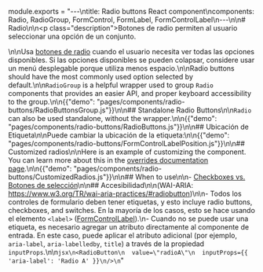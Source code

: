 module.exports = "---\ntitle: Radio buttons React component\ncomponents: Radio, RadioGroup, FormControl, FormLabel, FormControlLabel\n---\n\n# Radio\n\n<p class=\"description\">Botones de radio permiten al usuario seleccionar una opción de un conjunto.</p>\n\nUsa [botones de radio](https://material.io/design/components/selection-controls.html#radio-buttons) cuando el usuario necesita ver todas las opciones disponibles. Si las opciones disponibles se pueden colapsar, considere usar un menú desplegable porque utiliza menos espacio.\n\nRadio buttons should have the most commonly used option selected by default.\n\n`RadioGroup` is a helpful wrapper used to group `Radio` components that provides an easier API, and proper keyboard accessibility to the group.\n\n{{\"demo\": \"pages/components/radio-buttons/RadioButtonsGroup.js\"}}\n\n## Standalone Radio Buttons\n\n`Radio` can also be used standalone, without the wrapper.\n\n{{\"demo\": \"pages/components/radio-buttons/RadioButtons.js\"}}\n\n## Ubicación de Etiqueta\n\nPuede cambiar la ubicación de la etiqueta:\n\n{{\"demo\": \"pages/components/radio-buttons/FormControlLabelPosition.js\"}}\n\n## Customized radios\n\nHere is an example of customizing the component. You can learn more about this in the [overrides documentation page](/customization/components/).\n\n{{\"demo\": \"pages/components/radio-buttons/CustomizedRadios.js\"}}\n\n## When to use\n\n- [Checkboxes vs. Botones de selección](https://www.nngroup.com/articles/checkboxes-vs-radio-buttons/)\n\n## Accesibilidad\n\n(WAI-ARIA: https://www.w3.org/TR/wai-aria-practices/#radiobutton)\n\n- Todos los controles de formulario deben tener etiquetas, y esto incluye radio buttons, checkboxes, and switches. En la mayoría de los casos, esto se hace usando el elemento `<label>` ([FormControlLabel](/api/form-control-label/)).\n- Cuando no se puede usar una etiqueta, es necesario agregar un atributo directamente al componente de entrada. En este caso, puede aplicar el atributo adicional (por ejemplo, `aria-label`, `aria-labelledby`, `title`) a través de la propiedad `inputProps`.\n\n```jsx\n<RadioButton\n  value=\"radioA\"\n  inputProps={{ 'aria-label': 'Radio A' }}\n/>\n```"